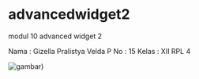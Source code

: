 # advancedwidget2
modul 10 advanced widget 2

Nama : Gizella Pralistya Velda P
No : 15
Kelas : XII RPL 4 

![gambar](https://cloud.githubusercontent.com/assets/14922011/20107141/07a14114-a60a-11e6-81f1-7a83db34f413.jpg))
